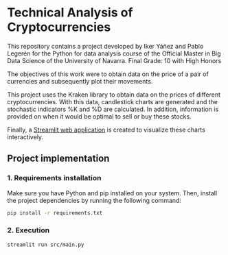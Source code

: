 # Technical Analysis of Cryptocurrencies

This repository contains a project developed by Iker Yáñez and Pablo Legerén for the Python for data analysis course of the Official Master in Big Data Science of the University of Navarra.
Final Grade: 10 with High Honors

The objectives of this work were to obtain data on the price of a pair of currencies and subsequently plot their movements.

This project uses the Kraken library to obtain data on the prices of different cryptocurrencies. With this data, candlestick charts are generated and the stochastic indicators %K and %D are calculated. In addition, information is provided on when it would be optimal to sell or buy these stocks. 

Finally, a [Streamlit web application](https://mbdscrypto.streamlit.app/) is created to visualize these charts interactively.


## Project implementation

### 1. Requirements installation

Make sure you have Python and pip installed on your system. Then, install the project dependencies by running the following command:

```bash
pip install -r requirements.txt
```

### 2. Execution

```bash
streamlit run src/main.py
```
